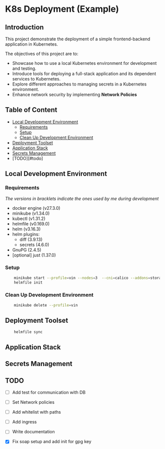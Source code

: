 # K8s Deployment (Example)

## Introduction

This project demonstrate the deployment of a simple frontend-backend application in Kubernetes.

The objectives of this project are to:
* Showcase how to use a local Kubernetes environment for development and testing.
* Introduce tools for deploying a full-stack application and its dependent services to Kubernetes.
* Explore different approaches to managing secrets in a Kubernetes environment.
* Enhance network security by implementing **Network Policies**

## Table of Content

* [Local Development Environment](#local-development-environment)
  * [Requirements](#requirements)
  * [Setup](#setup)
  * [Clean Up Development Environment](#clean-up-development-environment)
* [Deployment Toolset](#deployment-toolset)
* [Application Stack](#application-stack)
* [Secrets Management](#secrets-management)
* [TODO][#todo]

## Local Development Environment

### Requirements
*The versions in bracklets indicate the ones used by me during development*

* docker engine (v27.3.0)
* minikube (v1.34.0)
* kubectl (v1.31.2) 
* helmfile (v0.169.0)
* helm (v3.16.3)
* helm plugins: 
  - diff (3.9.13)
  - secrets (4.6.0)
* GnuPG (2.4.5)
* [optional] just (1.37.0)

### Setup

```sh
    minikube start --profile=vin --nodes=3  --cni=calico --addons=storage-provisioner
    helmfile init
```

### Clean Up Development Environment

```sh
    minikube delete --profile=vin
```

## Deployment Toolset


```sh
    helmfile sync
```

## Application Stack 

## Secrets Management

## TODO

* [ ] Add test for communication with DB
* [ ] Set Network policies
* [ ] Add whitelist with paths
* [ ] Add ingress
* [ ] Write documentation
* [x] Fix soap setup and add init for gpg key

